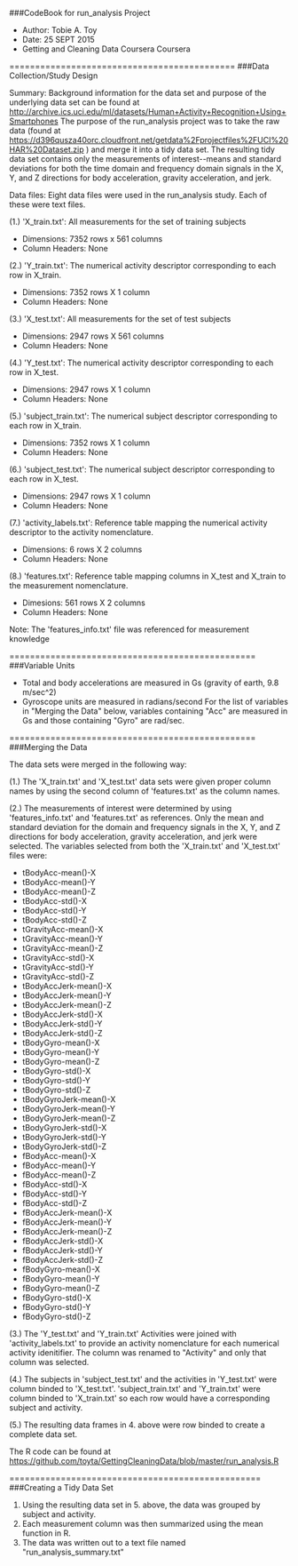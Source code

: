 ###CodeBook for run_analysis Project

* Author: Tobie A. Toy
* Date: 25 SEPT 2015
* Getting and Cleaning Data Coursera Coursera

============================================
###Data Collection/Study Design

Summary: Background information for the data set and purpose of the underlying data set can be found at http://archive.ics.uci.edu/ml/datasets/Human+Activity+Recognition+Using+Smartphones  The purpose of the run_analysis project was to take the raw data (found at https://d396qusza40orc.cloudfront.net/getdata%2Fprojectfiles%2FUCI%20HAR%20Dataset.zip ) and merge it into a tidy data set. The resulting tidy data set contains only the measurements of interest--means and standard deviations for both the time domain and frequency domain signals in the X, Y, and Z directions for body acceleration, gravity acceleration, and jerk. 

Data files: Eight data files were used in the run_analysis study. Each of these were text files. 

(1.) 'X_train.txt': All measurements for the set of training subjects
- Dimensions: 7352 rows x 561 columns
- Column Headers: None 

(2.) 'Y_train.txt': The numerical activity descriptor corresponding to each row in X_train.
- Dimensions: 7352 rows X 1 column
- Column Headers: None

(3.) 'X_test.txt': All measurements for the set of test subjects
- Dimensions: 2947 rows X 561 columns
- Column Headers: None

(4.) 'Y_test.txt': The numerical activity descriptor corresponding to each row in X_test. 
- Dimensions: 2947 rows X 1 column
- Column Headers: None

(5.) 'subject_train.txt': The numerical subject descriptor corresponding to each row in X_train. 
- Dimensions: 7352 rows X 1 column
- Column Headers: None

(6.) 'subject_test.txt': The numerical subject descriptor corresponding to each row in X_test. 
- Dimensions: 2947 rows X 1 column
- Column Headers: None

(7.) 'activity_labels.txt': Reference table mapping the numerical activity descriptor to the activity nomenclature. 
- Dimensions: 6 rows X 2 columns
- Column Headers: None

(8.) 'features.txt': Reference table mapping columns in X_test and X_train to the measurement nomenclature. 
- Dimesions: 561 rows X 2 columns
- Column Headers: None

Note: The 'features_info.txt' file was referenced for measurement knowledge

================================================
###Variable Units
* Total and body accelerations are measured in Gs (gravity of earth, 9.8 m/sec^2)
* Gyroscope units are measured in radians/second
For the list of variables in "Merging the Data" below, variables containing "Acc" are measured in Gs and those containing "Gyro" are rad/sec. 

================================================
###Merging the Data

The data sets were merged in the following way:

(1.) The 'X_train.txt' and 'X_test.txt' data sets were given proper column names by using the second column of 'features.txt' as the column names.

(2.) The measurements of interest were determined by using 'features_info.txt' and 'features.txt' as references. Only the mean and standard deviation for the domain and frequency signals in the X, Y, and Z directions for body acceleration, gravity acceleration, and jerk were selected. The variables selected from both the 'X_train.txt' and 'X_test.txt' files were:
* tBodyAcc-mean()-X		
* tBodyAcc-mean()-Y		
* tBodyAcc-mean()-Z		
* tBodyAcc-std()-X		
* tBodyAcc-std()-Y		
* tBodyAcc-std()-Z		
* tGravityAcc-mean()-X		
* tGravityAcc-mean()-Y		
* tGravityAcc-mean()-Z		
* tGravityAcc-std()-X		
* tGravityAcc-std()-Y		
* tGravityAcc-std()-Z		
* tBodyAccJerk-mean()-X		
* tBodyAccJerk-mean()-Y
* tBodyAccJerk-mean()-Z
* tBodyAccJerk-std()-X
* tBodyAccJerk-std()-Y
* tBodyAccJerk-std()-Z
* tBodyGyro-mean()-X
* tBodyGyro-mean()-Y
* tBodyGyro-mean()-Z
* tBodyGyro-std()-X
* tBodyGyro-std()-Y
* tBodyGyro-std()-Z
* tBodyGyroJerk-mean()-X
* tBodyGyroJerk-mean()-Y
* tBodyGyroJerk-mean()-Z
* tBodyGyroJerk-std()-X
* tBodyGyroJerk-std()-Y
* tBodyGyroJerk-std()-Z
* fBodyAcc-mean()-X
* fBodyAcc-mean()-Y
* fBodyAcc-mean()-Z
* fBodyAcc-std()-X
* fBodyAcc-std()-Y
* fBodyAcc-std()-Z
* fBodyAccJerk-mean()-X
* fBodyAccJerk-mean()-Y
* fBodyAccJerk-mean()-Z
* fBodyAccJerk-std()-X
* fBodyAccJerk-std()-Y
* fBodyAccJerk-std()-Z
* fBodyGyro-mean()-X
* fBodyGyro-mean()-Y
* fBodyGyro-mean()-Z
* fBodyGyro-std()-X
* fBodyGyro-std()-Y
* fBodyGyro-std()-Z

(3.) The 'Y_test.txt' and 'Y_train.txt' Activities were joined with 'activity_labels.txt' to provide an activity nomenclature for each numerical activity idenitifier. The column was renamed to "Activity" and only that column was selected.

(4.) The subjects in 'subject_test.txt' and the activities in 'Y_test.txt' were column binded to 'X_test.txt'.  'subject_train.txt' and 'Y_train.txt' were column binded to 'X_train.txt' so each row would have a corresponding subject and activity.

(5.) The resulting data frames in 4. above were row binded to create a complete data set. 

The R code can be found at https://github.com/toyta/GettingCleaningData/blob/master/run_analysis.R

=================================================
###Creating a Tidy Data Set

1. Using the resulting data set in 5. above, the data was grouped by subject and activity. 
2. Each measurement column was then summarized using the mean function in R. 
3. The data was written out to a text file named "run_analysis_summary.txt" 









